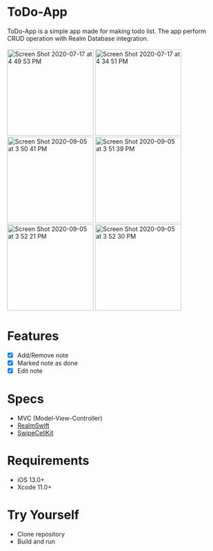 # ToDo-App
ToDo-App is a simple app made for making todo list. 
The app perform CRUD operation with Realm Database integration.  
<br>
<img width="200" alt="Screen Shot 2020-07-17 at 4 49 53 PM" src="https://user-images.githubusercontent.com/26893548/87775243-ff55b500-c84f-11ea-9eb4-a22baa8c00c6.png">
<img width="200" alt="Screen Shot 2020-07-17 at 4 34 51 PM" src="https://user-images.githubusercontent.com/26893548/87775331-1dbbb080-c850-11ea-970b-3530402e5d62.png">
<img width="200" alt="Screen Shot 2020-09-05 at 3 50 41 PM" src="https://user-images.githubusercontent.com/26893548/92301933-f8b30680-ef91-11ea-8e27-9c3618657fa2.png">
<img width="200" alt="Screen Shot 2020-09-05 at 3 51 39 PM" src="https://user-images.githubusercontent.com/26893548/92301947-25ffb480-ef92-11ea-88b4-76df7bd792c6.png">
<br>
<img width="200" alt="Screen Shot 2020-09-05 at 3 52 21 PM" src="https://user-images.githubusercontent.com/26893548/92301982-76771200-ef92-11ea-926e-08ebf0afdcbb.png">
<img width="200" alt="Screen Shot 2020-09-05 at 3 52 30 PM" src="https://user-images.githubusercontent.com/26893548/92301984-79720280-ef92-11ea-888b-b8b3c13b1491.png">

# Features
* [x] Add/Remove note
* [x] Marked note as done
* [x] Edit note

# Specs
* MVC (Model-View-Controller)
* [RealmSwift](https://realm.io/docs/swift/latest/)
* [SwipeCellKit](https://github.com/SwipeCellKit/SwipeCellKit)

# Requirements
* iOS 13.0+
* Xcode 11.0+

# Try Yourself
* Clone repository
* Build and run
